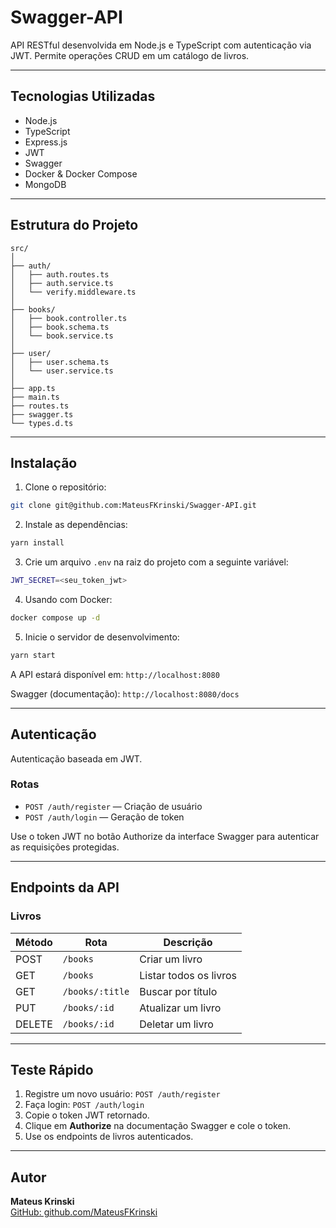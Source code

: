 
# Swagger-API

API RESTful desenvolvida em Node.js e TypeScript com autenticação via JWT. Permite operações CRUD em um catálogo de livros.

---

## Tecnologias Utilizadas

- Node.js
- TypeScript
- Express.js
- JWT 
- Swagger
- Docker & Docker Compose
- MongoDB

---

## Estrutura do Projeto

```
src/
│
├── auth/               
│   ├── auth.routes.ts
│   ├── auth.service.ts
│   └── verify.middleware.ts
│
├── books/              
│   ├── book.controller.ts
│   ├── book.schema.ts
│   └── book.service.ts
│
├── user/                
│   ├── user.schema.ts
│   └── user.service.ts
│
├── app.ts                
├── main.ts          
├── routes.ts         
├── swagger.ts        
└── types.d.ts          
```
---

## Instalação


1. Clone o repositório:

```bash
git clone git@github.com:MateusFKrinski/Swagger-API.git
```

2. Instale as dependências:

```bash
yarn install
```

3. Crie um arquivo `.env` na raiz do projeto com a seguinte variável:

```bash
JWT_SECRET=<seu_token_jwt>
```

4. Usando com Docker:

```bash
docker compose up -d
```

5. Inicie o servidor de desenvolvimento:

```bash
yarn start
```

A API estará disponível em: ``http://localhost:8080``

Swagger (documentação): ``http://localhost:8080/docs``

---

## Autenticação

Autenticação baseada em JWT.

### Rotas

- `POST /auth/register` — Criação de usuário
- `POST /auth/login` — Geração de token

Use o token JWT no botão Authorize da interface Swagger para autenticar as requisições protegidas.

---

## Endpoints da API

### Livros

| Método | Rota               | Descrição              |
|--------|--------------------|------------------------|
| POST   | `/books`           | Criar um livro         |
| GET    | `/books`           | Listar todos os livros |
| GET    | `/books/:title`   | Buscar por título      |
| PUT    | `/books/:id`      | Atualizar um livro     |
| DELETE | `/books/:id`      | Deletar um livro       |

---

## Teste Rápido

1. Registre um novo usuário: `POST /auth/register`
2. Faça login: `POST /auth/login`
3. Copie o token JWT retornado.
4. Clique em **Authorize** na documentação Swagger e cole o token.
5. Use os endpoints de livros autenticados.

---

## Autor

**Mateus Krinski**  
[GitHub: github.com/MateusFKrinski](https://github.com/MateusFKrinski)